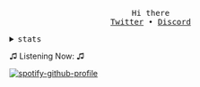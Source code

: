 <!-- Based On https://github.com/Pabszito/Pabszito, all credits to him -->

<p align="center">
  <br>
  <samp>Hi there</samp>
  <br>
  <samp>
    <a href="https://twitter.com/Vicen621">Twitter</a> •
    <a href="https://discordapp.com/users/678105204494827521">Discord</a>
  </samp>
  <br>
</p>

<details>
  <summary>
    <samp>stats</samp>
  </summary>
  <br>
  <img src="https://github-readme-stats.vercel.app/api?username=Vicen621&count_private=true&theme=dark">
</details>

♫ Listening Now: ♫
  
[![spotify-github-profile](https://spotify-github-profile.vercel.app/api/view?uid=vicente621&cover_image=true&theme=natemoo-re&show_offline=false&background_color=3b3b3b&bar_color=53b14f&bar_color_cover=true)](https://github.com/kittinan/spotify-github-profile)
